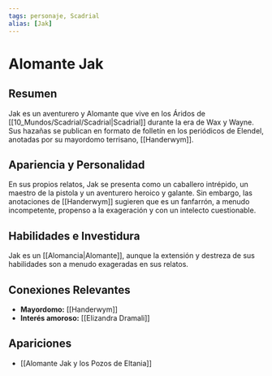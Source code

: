 ```yaml
---
tags: personaje, Scadrial
alias: [Jak]
---
```


# Alomante Jak

## Resumen
Jak es un aventurero y Alomante que vive en los Áridos de [[10_Mundos/Scadrial/Scadrial|Scadrial]] durante la era de Wax y Wayne. Sus hazañas se publican en formato de folletín en los periódicos de Elendel, anotadas por su mayordomo terrisano, [[Handerwym]].

## Apariencia y Personalidad
En sus propios relatos, Jak se presenta como un caballero intrépido, un maestro de la pistola y un aventurero heroico y galante. Sin embargo, las anotaciones de [[Handerwym]] sugieren que es un fanfarrón, a menudo incompetente, propenso a la exageración y con un intelecto cuestionable.

## Habilidades e Investidura
Jak es un [[Alomancia|Alomante]], aunque la extensión y destreza de sus habilidades son a menudo exageradas en sus relatos.

## Conexiones Relevantes
* **Mayordomo:** [[Handerwym]]
* **Interés amoroso:** [[Elizandra Dramali]]

## Apariciones
* [[Alomante Jak y los Pozos de Eltania]]
